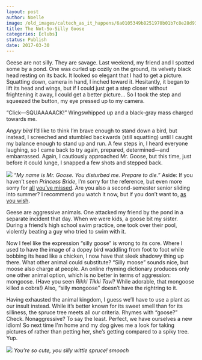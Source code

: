 ```yaml
---
layout: post
author: Noelle
image: /old_images/caltech_as_it_happens/6a0105349b8251970b01b7c8e28d93970b.jpg
title: The Not-So-Silly Goose
categories: [clubs]
status: Publish
date: 2017-03-30
---
```


Geese are not silly. They are savage. Last weekend, my friend and I spotted some by a pond. One was curled up cozily on the ground, its velvety black head resting on its back. It looked so elegant that I had to get a picture. Squatting down, camera in hand, I inched toward it. Hesitantly, it began to lift its head and wings, but if I could just get a step closer without frightening it away, I could get a better picture… So I took the step and squeezed the button, my eye pressed up to my camera.

“Click—SQUAAAAACK!” Wingswhipped up and a black-gray mass charged towards me.

*Angry bird*
I’d like to think I’m brave enough to stand down a bird, but instead, I screeched and stumbled backwards (still squatting) until I caught my balance enough to stand up and run. A few steps in, I heard everyone laughing, so I came back to try again, prepared, determined—and embarrassed. Again, I cautiously approached Mr. Goose, but this time, just before it could lunge, I snapped a few shots and stepped back.


![](/old_images/6a0105349b8251970b01b7c8e28d95970b-800wi.jpg)
*“My name is Mr. Goose. You disturbed me. Prepare to die.”*
Aside: If you haven’t seen *Princess Bride*, I’m sorry for the reference, but even more sorry for [all](https://www.youtube.com/watch?v=6JGp7Meg42U) [you’ve missed](https://www.youtube.com/watch?v=OHVjs4aobqs). Are you also a second-semester senior sliding into summer? I recommend you watch it now, but if you don’t want to, [as you wish](https://www.youtube.com/watch?v=baH16TT1tLs).

Geese are aggressive animals. One attacked my friend by the pond in a separate incident that day. When we were kids, a goose bit my sister. During a friend’s high school swim practice, one took over their pool, violently beating a guy who tried to swim with it.

Now I feel like the expression “silly goose” is wrong to its core. Where I used to have the image of a dopey bird waddling from foot to foot while bobbing its head like a chicken, I now have that sleek shadowy thing up there. What other animal could substitute? “Silly moose” sounds nice, but moose also charge at people. An online rhyming dictionary produces only one other animal option, which is no better in terms of aggression: mongoose. (Have you seen *Rikki Tikki Tavi*? While adorable, that mongoose killed a cobra!) Also, “silly mongoose” doesn’t have the rightring to it.

Having exhausted the animal kingdom, I guess we’ll have to use a plant as our insult instead. While it’s better known for its sweet smell than for its silliness, the spruce tree meets all our criteria. Rhymes with “goose?” Check. Nonaggressive? To say the least. Perfect, we have ourselves a new idiom! So next time I'm home and my dog gives me a look for taking pictures of rather than petting her, she’s getting compared to a spiky tree. Yup.


![](/old_images/caltech_as_it_happens/6a0105349b8251970b01b7c8e28e26970b.jpg)
*You’re so cute, you silly wittle spruce! *smooch**
